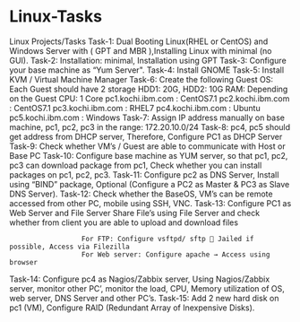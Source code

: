 # Linux-Tasks
Linux Projects/Tasks
Task-1: Dual Booting Linux(RHEL or CentOS) and Windows Server with ( GPT and MBR ),Installing Linux with minimal (no GUI).
Task-2: Installation: minimal, Installation using GPT
Task-3: Configure your base machine as “Yum Server".
Task-4: Install GNOME
Task-5: Install KVM / Virtual Machine Manager
Task-6: Create the following Guest OS:
            Each Guest should have 2 storage
                       HDD1: 20G, HDD2: 10G
                RAM: Depending on the Guest
                      CPU: 1 Core
              pc1.kochi.ibm.com : CentOS7.1
              pc2.kochi.ibm.com : CentOS7.1
              pc3.kochi.ibm.com : RHEL7
              pc4.kochi.ibm.com : Ubuntu
              pc5.kochi.ibm.com : Windows
Task-7: Assign IP address manually on base machine, pc1, pc2, pc3 in the range: 172.20.10.0/24
Task-8: pc4, pc5 should get address from DHCP server, Therefore, Configure PC1 as DHCP Server
Task-9: Check whether VM’s / Guest are able to communicate with Host or Base PC
Task-10: Configure base machine as YUM server, so that pc1, pc2, pc3 can download package from pc1, Check whether you can install packages on pc1, pc2, pc3.
Task-11: Configure pc2 as DNS Server, Install using “BIND” package, Optional (Configure a PC2 as Master & PC3 as Slave DNS Server).
Task-12: Check whether the BaseOS, VM’s can be remote accessed from other PC, mobile using SSH, VNC.
Task-13: Configure PC1 as Web Server and File Server
Share File’s using File Server and check whether from client you are able to upload and download files
                      
                      
                      
                      For FTP: Configure vsftpd/ sftp  Jailed if possible, Access via Filezilla
                      For Web server: Configure apache → Access using browser
Task-14: Configure pc4 as Nagios/Zabbix server, Using Nagios/Zabbix server, monitor other PC’, monitor the load, CPU, Memory utilization of OS, web server, DNS Server and other PC’s.
Task-15: Add 2 new hard disk on pc1 (VM), Configure RAID (Redundant Array of Inexpensive Disks).





